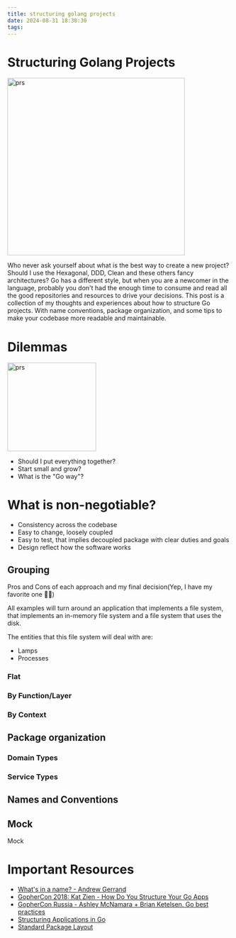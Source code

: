 ```yaml
---
title: structuring golang projects
date: 2024-08-31 18:38:30
tags:
---
```


# Structuring Golang Projects

<img src="/images/structure.png" alt="prs" style="width:400px;"/>

Who never ask yourself about what is the best way to create a new project? Should I use the Hexagonal, DDD, Clean and these others fancy architectures? Go has a different style, but when you are a newcomer in the language, probably you don't had the enough time to consume and read all the good repositories and resources to drive your decisions. This post is a collection of my thoughts and experiences about how to structure Go projects. With name conventions, package organization, and some tips to make your codebase more readable and maintainable.

# Dilemmas

<img src="/images/structure1.png" alt="prs" style="width:200px;"/>


- Should I put everything together?
- Start small and grow?
- What is the "Go way"?


# What is non-negotiable?

- Consistency across the codebase
- Easy to change, loosely coupled
- Easy to test, that implies decoupled package with clear duties and goals
- Design reflect how the software works

## Grouping

Pros and Cons of each approach and my final decision(Yep, I have my favorite one 🧙‍♂️)

All examples will turn around an application that implements a file system, that implements an in-memory file system and a file system that uses the disk.

The entities that this file system will deal with are:

- Lamps
- Processes

### Flat
### By Function/Layer
### By Context

## Package organization
### Domain Types
### Service Types

## Names and Conventions

## Mock

Mock


# Important Resources

- [What's in a name? - Andrew Gerrand](https://go.dev/talks/2014/names.slide#19)
- [GopherCon 2018: Kat Zien - How Do You Structure Your Go Apps](https://www.youtube.com/watch?v=oL6JBUk6tj0)
- [GopherCon Russia - Ashley McNamara + Brian Ketelsen. Go best practices](https://www.youtube.com/watch?v=MzTcsI6tn-0)
- [Structuring Applications in Go](https://medium.com/@benbjohnson/3b04be4ff091)
- [Standard Package Layout](https://medium.com/@benbjohnson/standard-package-layout-7cdbc8391fc1)
